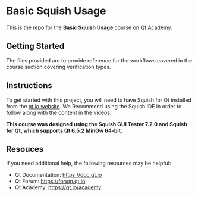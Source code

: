 # Basic Squish Usage

This is the repo for the **Basic Squish Usage** course on Qt Academy.

## Getting Started

The files provided are to provide reference for the workflows covered in the course section covering verification types.

## Instructions

To get started with this project, you will need to have Squish for Qt installed from the [qt.io website](qt.io). We Recommend using the Squish IDE in order to follow along with the content in the videos.

**This course was designed using the Squish GUI Tester 7.2.0 and Squish for Qt, which supports Qt 6.5.2 MinGw 64-bit.**

## Resouces

If you need additional help, the following resources may be helpful:

- Qt Documentation: https://doc.qt.io
- Qt Forum: https://forum.qt.io
- Qt Academy: https://qt.io/academy
